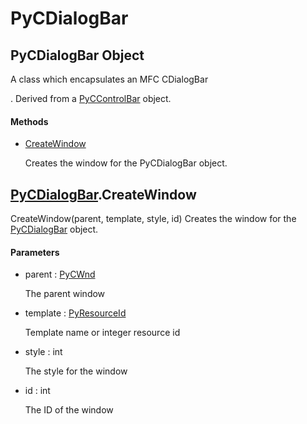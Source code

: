 # PyCDialogBar


## PyCDialogBar Object

A class which encapsulates an MFC CDialogBar

\.  Derived from a [PyCControlBar](PyCControlBar.md) object\.

#### Methods

  - [CreateWindow](PyCDialogBar.md#pycdialogbarcreatewindow)

    Creates the window for the PyCDialogBar object\.&nbsp;


## [PyCDialogBar](PyCDialogBar.md#pycdialogbar)\.CreateWindow

CreateWindow\(parent, template, style, id\)
Creates the window for the [PyCDialogBar](PyCDialogBar.md#pycdialogbar) object\.

#### Parameters

  - parent : [PyCWnd](PyCWnd.md)

    The parent window

  - template : [PyResourceId](PyResourceId.md)

    Template name or integer resource id

  - style : int

    The style for the window

  - id : int

    The ID of the window